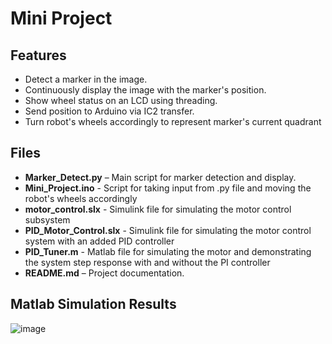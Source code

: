 # Mini Project  

## Features  

- Detect a marker in the image.  
- Continuously display the image with the marker's position.  
- Show wheel status on an LCD using threading.
- Send position to Arduino via IC2 transfer.
- Turn robot's wheels accordingly to represent marker's current quadrant

## Files  

- **Marker_Detect.py** – Main script for marker detection and display.
- **Mini_Project.ino** - Script for taking input from .py file and moving the robot's wheels accordingly
- **motor_control.slx** - Simulink file for simulating the motor control subsystem
- **PID_Motor_Control.slx** - Simulink file for simulating the motor control system with an added PID controller
- **PID_Tuner.m** - Matlab file for simulating the motor and demonstrating the system step response with and without the PI controller
- **README.md** – Project documentation.  

## Matlab Simulation Results  

![image](https://github.com/user-attachments/assets/8ed0ab4a-2e46-4bdd-be60-265e2de126c4)

